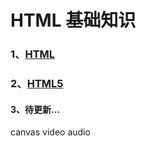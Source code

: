 # HTML 基础知识

### 1、[HTML](/HTML/HTML)

### 2、[HTML5](/HTML/HTML5)

#### 3、待更新...
  canvas video audio
